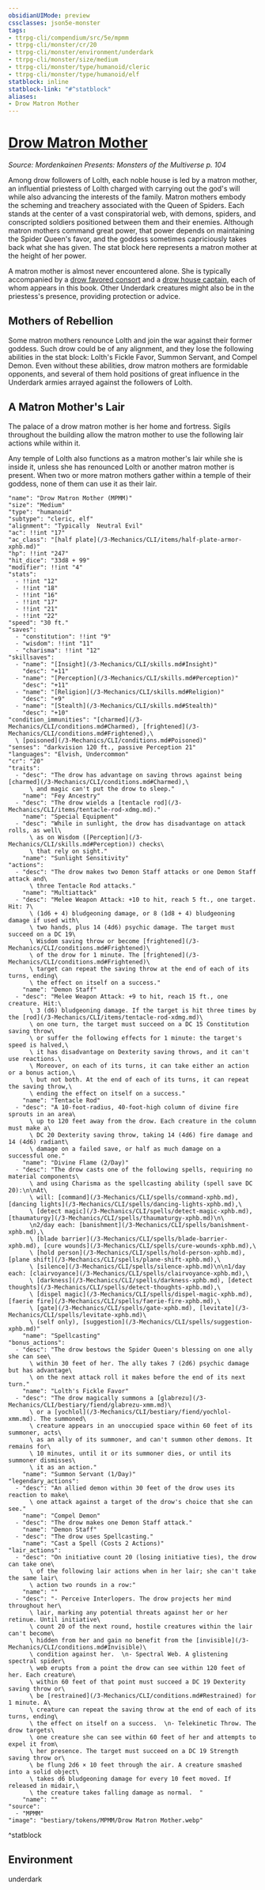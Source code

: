 ```yaml
---
obsidianUIMode: preview
cssclasses: json5e-monster
tags:
- ttrpg-cli/compendium/src/5e/mpmm
- ttrpg-cli/monster/cr/20
- ttrpg-cli/monster/environment/underdark
- ttrpg-cli/monster/size/medium
- ttrpg-cli/monster/type/humanoid/cleric
- ttrpg-cli/monster/type/humanoid/elf
statblock: inline
statblock-link: "#^statblock"
aliases:
- Drow Matron Mother
---
```

# [Drow Matron Mother](3-Mechanics\CLI\bestiary\humanoid/drow-matron-mother-mpmm.md)
*Source: Mordenkainen Presents: Monsters of the Multiverse p. 104*  

Among drow followers of Lolth, each noble house is led by a matron mother, an influential priestess of Lolth charged with carrying out the god's will while also advancing the interests of the family. Matron mothers embody the scheming and treachery associated with the Queen of Spiders. Each stands at the center of a vast conspiratorial web, with demons, spiders, and conscripted soldiers positioned between them and their enemies. Although matron mothers command great power, that power depends on maintaining the Spider Queen's favor, and the goddess sometimes capriciously takes back what she has given. The stat block here represents a matron mother at the height of her power.

A matron mother is almost never encountered alone. She is typically accompanied by a [drow favored consort](/3-Mechanics/CLI/bestiary/humanoid/drow-favored-consort-mpmm.md) and a [drow house captain](/3-Mechanics/CLI/bestiary/humanoid/drow-house-captain-mpmm.md), each of whom appears in this book. Other Underdark creatures might also be in the priestess's presence, providing protection or advice.

## Mothers of Rebellion

Some matron mothers renounce Lolth and join the war against their former goddess. Such drow could be of any alignment, and they lose the following abilities in the stat block: Lolth's Fickle Favor, Summon Servant, and Compel Demon. Even without these abilities, drow matron mothers are formidable opponents, and several of them hold positions of great influence in the Underdark armies arrayed against the followers of Lolth.

## A Matron Mother's Lair

The palace of a drow matron mother is her home and fortress. Sigils throughout the building allow the matron mother to use the following lair actions while within it.

Any temple of Lolth also functions as a matron mother's lair while she is inside it, unless she has renounced Lolth or another matron mother is present. When two or more matron mothers gather within a temple of their goddess, none of them can use it as their lair.

```statblock
"name": "Drow Matron Mother (MPMM)"
"size": "Medium"
"type": "humanoid"
"subtype": "cleric, elf"
"alignment": "Typically  Neutral Evil"
"ac": !!int "17"
"ac_class": "[half plate](/3-Mechanics/CLI/items/half-plate-armor-xphb.md)"
"hp": !!int "247"
"hit_dice": "33d8 + 99"
"modifier": !!int "4"
"stats":
  - !!int "12"
  - !!int "18"
  - !!int "16"
  - !!int "17"
  - !!int "21"
  - !!int "22"
"speed": "30 ft."
"saves":
  - "constitution": !!int "9"
  - "wisdom": !!int "11"
  - "charisma": !!int "12"
"skillsaves":
  - "name": "[Insight](/3-Mechanics/CLI/skills.md#Insight)"
    "desc": "+11"
  - "name": "[Perception](/3-Mechanics/CLI/skills.md#Perception)"
    "desc": "+11"
  - "name": "[Religion](/3-Mechanics/CLI/skills.md#Religion)"
    "desc": "+9"
  - "name": "[Stealth](/3-Mechanics/CLI/skills.md#Stealth)"
    "desc": "+10"
"condition_immunities": "[charmed](/3-Mechanics/CLI/conditions.md#Charmed), [frightened](/3-Mechanics/CLI/conditions.md#Frightened),\
  \ [poisoned](/3-Mechanics/CLI/conditions.md#Poisoned)"
"senses": "darkvision 120 ft., passive Perception 21"
"languages": "Elvish, Undercommon"
"cr": "20"
"traits":
  - "desc": "The drow has advantage on saving throws against being [charmed](/3-Mechanics/CLI/conditions.md#Charmed),\
      \ and magic can't put the drow to sleep."
    "name": "Fey Ancestry"
  - "desc": "The drow wields a [tentacle rod](/3-Mechanics/CLI/items/tentacle-rod-xdmg.md)."
    "name": "Special Equipment"
  - "desc": "While in sunlight, the drow has disadvantage on attack rolls, as well\
      \ as on Wisdom ([Perception](/3-Mechanics/CLI/skills.md#Perception)) checks\
      \ that rely on sight."
    "name": "Sunlight Sensitivity"
"actions":
  - "desc": "The drow makes two Demon Staff attacks or one Demon Staff attack and\
      \ three Tentacle Rod attacks."
    "name": "Multiattack"
  - "desc": "Melee Weapon Attack: +10 to hit, reach 5 ft., one target. Hit: 7\
      \ (1d6 + 4) bludgeoning damage, or 8 (1d8 + 4) bludgeoning damage if used with\
      \ two hands, plus 14 (4d6) psychic damage. The target must succeed on a DC 19\
      \ Wisdom saving throw or become [frightened](/3-Mechanics/CLI/conditions.md#Frightened)\
      \ of the drow for 1 minute. The [frightened](/3-Mechanics/CLI/conditions.md#Frightened)\
      \ target can repeat the saving throw at the end of each of its turns, ending\
      \ the effect on itself on a success."
    "name": "Demon Staff"
  - "desc": "Melee Weapon Attack: +9 to hit, reach 15 ft., one creature. Hit:\
      \ 3 (d6) bludgeoning damage. If the target is hit three times by the [rod](/3-Mechanics/CLI/items/tentacle-rod-xdmg.md)\
      \ on one turn, the target must succeed on a DC 15 Constitution saving throw\
      \ or suffer the following effects for 1 minute: the target's speed is halved,\
      \ it has disadvantage on Dexterity saving throws, and it can't use reactions.\
      \ Moreover, on each of its turns, it can take either an action or a bonus action,\
      \ but not both. At the end of each of its turns, it can repeat the saving throw,\
      \ ending the effect on itself on a success."
    "name": "Tentacle Rod"
  - "desc": "A 10-foot-radius, 40-foot-high column of divine fire sprouts in an area\
      \ up to 120 feet away from the drow. Each creature in the column must make a\
      \ DC 20 Dexterity saving throw, taking 14 (4d6) fire damage and 14 (4d6) radiant\
      \ damage on a failed save, or half as much damage on a successful one."
    "name": "Divine Flame (2/Day)"
  - "desc": "The drow casts one of the following spells, requiring no material components\
      \ and using Charisma as the spellcasting ability (spell save DC 20):\n\nAt\
      \ will: [command](/3-Mechanics/CLI/spells/command-xphb.md), [dancing lights](/3-Mechanics/CLI/spells/dancing-lights-xphb.md),\
      \ [detect magic](/3-Mechanics/CLI/spells/detect-magic-xphb.md), [thaumaturgy](/3-Mechanics/CLI/spells/thaumaturgy-xphb.md)\n\
      \n2/day each: [banishment](/3-Mechanics/CLI/spells/banishment-xphb.md),\
      \ [blade barrier](/3-Mechanics/CLI/spells/blade-barrier-xphb.md), [cure wounds](/3-Mechanics/CLI/spells/cure-wounds-xphb.md),\
      \ [hold person](/3-Mechanics/CLI/spells/hold-person-xphb.md), [plane shift](/3-Mechanics/CLI/spells/plane-shift-xphb.md),\
      \ [silence](/3-Mechanics/CLI/spells/silence-xphb.md)\n\n1/day each: [clairvoyance](/3-Mechanics/CLI/spells/clairvoyance-xphb.md),\
      \ [darkness](/3-Mechanics/CLI/spells/darkness-xphb.md), [detect thoughts](/3-Mechanics/CLI/spells/detect-thoughts-xphb.md),\
      \ [dispel magic](/3-Mechanics/CLI/spells/dispel-magic-xphb.md), [faerie fire](/3-Mechanics/CLI/spells/faerie-fire-xphb.md),\
      \ [gate](/3-Mechanics/CLI/spells/gate-xphb.md), [levitate](/3-Mechanics/CLI/spells/levitate-xphb.md)\
      \ (self only), [suggestion](/3-Mechanics/CLI/spells/suggestion-xphb.md)"
    "name": "Spellcasting"
"bonus_actions":
  - "desc": "The drow bestows the Spider Queen's blessing on one ally she can see\
      \ within 30 feet of her. The ally takes 7 (2d6) psychic damage but has advantage\
      \ on the next attack roll it makes before the end of its next turn."
    "name": "Lolth's Fickle Favor"
  - "desc": "The drow magically summons a [glabrezu](/3-Mechanics/CLI/bestiary/fiend/glabrezu-xmm.md)\
      \ or a [yochlol](/3-Mechanics/CLI/bestiary/fiend/yochlol-xmm.md). The summoned\
      \ creature appears in an unoccupied space within 60 feet of its summoner, acts\
      \ as an ally of its summoner, and can't summon other demons. It remains for\
      \ 10 minutes, until it or its summoner dies, or until its summoner dismisses\
      \ it as an action."
    "name": "Summon Servant (1/Day)"
"legendary_actions":
  - "desc": "An allied demon within 30 feet of the drow uses its reaction to make\
      \ one attack against a target of the drow's choice that she can see."
    "name": "Compel Demon"
  - "desc": "The drow makes one Demon Staff attack."
    "name": "Demon Staff"
  - "desc": "The drow uses Spellcasting."
    "name": "Cast a Spell (Costs 2 Actions)"
"lair_actions":
  - "desc": "On initiative count 20 (losing initiative ties), the drow can take one\
      \ of the following lair actions when in her lair; she can't take the same lair\
      \ action two rounds in a row:"
    "name": ""
  - "desc": "- Perceive Interlopers. The drow projects her mind throughout her\
      \ lair, marking any potential threats against her or her retinue. Until initiative\
      \ count 20 of the next round, hostile creatures within the lair can't become\
      \ hidden from her and gain no benefit from the [invisible](/3-Mechanics/CLI/conditions.md#Invisible)\
      \ condition against her.  \n- Spectral Web. A glistening spectral spider\
      \ web erupts from a point the drow can see within 120 feet of her. Each creature\
      \ within 60 feet of that point must succeed a DC 19 Dexterity saving throw or\
      \ be [restrained](/3-Mechanics/CLI/conditions.md#Restrained) for 1 minute. A\
      \ creature can repeat the saving throw at the end of each of its turns, ending\
      \ the effect on itself on a success.  \n- Telekinetic Throw. The drow targets\
      \ one creature she can see within 60 feet of her and attempts to expel it from\
      \ her presence. The target must succeed on a DC 19 Strength saving throw or\
      \ be flung 2d6 × 10 feet through the air. A creature smashed into a solid object\
      \ takes d6 bludgeoning damage for every 10 feet moved. If released in midair,\
      \ the creature takes falling damage as normal.  "
    "name": ""
"source":
  - "MPMM"
"image": "bestiary/tokens/MPMM/Drow Matron Mother.webp"
```
^statblock

## Environment

underdark